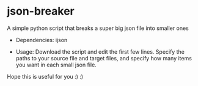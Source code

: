 # json-breaker
A simple python script that breaks a super big json file into smaller ones

* Dependencies: ijson

* Usage: Download the script and edit the first few lines. Specify the paths to your source file and target files, and specify how many items you want in each small json file.

Hope this is useful for you :) :)
